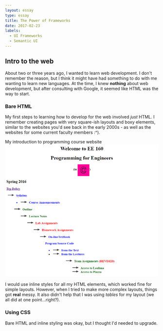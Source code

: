 ```yaml
---
layout: essay
type: essay
title: The Power of Frameworks
date: 2017-02-23
labels:
  - UI Frameworks
  - Semantic UI
---
```



## Intro to the web

About two or three years ago, I wanted to learn web development. I don't remember the reason, but I think it might have had something to do with me wanting to learn new languages. At the time, I knew **nothing** about web development, but after consulting with Google, it seemed like HTML was the way to start.

### Bare HTML
My first steps to learning how to develop for the web involved *just* HTML. I remember creating pages with very square-ish layouts and boxy elements, similar to the websites you'd see back in the early 2000s - as well as the websites for some current faculty members :^).

<div class="ui raised segment">
  <div class="ui fluid image">
    <div class="ui blue top left attached label">
      My introduction to programming course website
    </div>
    <img src="../images/ee160-website.png">
  </div>
</div>

I would use inline styles for all my HTML elements, which worked fine for simple layouts. However, when I tried to make more complex layouts, things got **real** messy. It also didn't help that I was using *tables* for my layout (we all did at one point...right?).

### Using CSS
Bare HTML and inline styling was okay, but I thought I'd needed to upgrade.